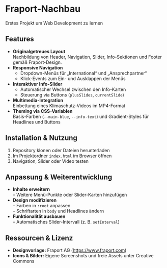 # Fraport-Nachbau

Erstes Projekt um Web Development zu lernen

## Features

- **Originalgetreues Layout**  
  Nachbildung von Header, Navigation, Slider, Info-Sektionen und Footer gemäß Fraport-Design.
- **Responsive Navigation**
  - Dropdown-Menüs für „International“ und „Ansprechpartner“
  - Klick-Events zum Ein- und Ausklappen der Menüs
- **Interaktiver Info-Slider**
  - Automatischer Wechsel zwischen den Info-Karten
  - Steuerung via Buttons (`plusSlides`, `currentSlide`)
- **Multimedia-Integration**  
  Einbettung eines Klimaschutz-Videos im MP4-Format
- **Theming via CSS-Variablen**  
  Basis-Farben (`--main-blue`, `--info-text`) und Gradient-Styles für Headlines und Buttons

## Installation & Nutzung

1. Repository klonen oder Dateien herunterladen
2. Im Projektordner `index.html` im Browser öffnen
3. Navigation, Slider oder Video testen

## Anpassung & Weiterentwicklung

- **Inhalte erweitern**  
  – Weitere Menü-Punkte oder Slider-Karten hinzufügen
- **Design modifizieren**  
  – Farben in `:root` anpassen  
  – Schriftarten in `body` und Headlines ändern
- **Funktionalität ausbauen**  
  – Automatisches Slider-Intervall (z. B. `setInterval`)

## Ressourcen & Lizenz

- **Designvorlage:** Fraport AG (https://www.fraport.com)
- **Icons & Bilder:** Eigene Screenshots und freie Assets unter Creative Commons

